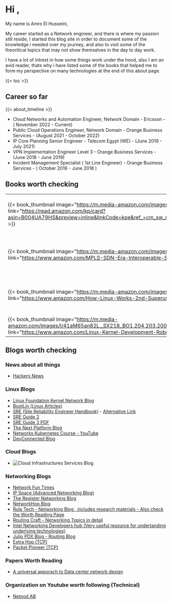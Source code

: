 # Hi ,

My name is Amro El Husseini,

My career started as a Network engineer, and there is where my passion still reside, I started this blog site in order to document some of the knowledge i needed over my journey, and also to visit some of the theoritical topics that may not show themselves in the day to day work.

I have a lot of intrest in how some things work under the hood, also I am an avid reader, thats why i have listed some of the books that helped me to form my perspective on many technologies at the end of this about page.

{{< toc >}}

## Career so far

{{< about_timeline >}}

- Cloud Networks and Automation Engineer, Network Domain - Ericsson - ( November 2022 - Current)
- Public Cloud Operations Engineer, Network Domain - Orange Business Services - (August 2021 - October 2022)
- IP Core Planning Senior Engineer - Telecom Egypt (WE) - (June 2019 - July 2021)
- VPN Implementation Engineer Level 3 - Orange Business Services - (June 2018 - June 2019)
- Incident Management Specialist ( 1st Line Engineer) - Orange Business Services - ( October 2016 - June 2018 )


## Books worth checking
| | | |
|-|-|-|
| {{< book_thumbnail image="https://m.media-amazon.com/images/I/51orzwreQeL.jpg" link="https://read.amazon.com/kp/card?asin=B004UA79HS&preview=inline&linkCode=kpe&ref_=cm_sw_r_kb_dp_MSC81HXC7PHXJPGPGHK8" >}} | {{< book_thumbnail image="https://m.media-amazon.com/images/I/51uBv9E7+QL.jpg" link="https://www.amazon.com/Mobile-Backhaul-Juha-Salmelin/dp/1119974208" >}} | {{< book_thumbnail image="https://m.media-amazon.com/images/I/61tb21UAKSL.jpg" link="https://www.amazon.com/Center-Network-Architectures-Technologies-Communication/dp/0367695707" >}} |
| {{< book_thumbnail image="https://m.media-amazon.com/images/I/9147rZp4HSL.jpg" link="https://www.amazon.com/MPLS-SDN-Era-Interoperable-Scenarios/dp/149190545X" >}} | {{< book_thumbnail image="https://m.media-amazon.com/images/I/81it2w-xYXL.jpg" link="https://www.amazon.com/Cloud-Native-Data-Center-Networking/dp/1492045608" >}} | {{< book_thumbnail image="https://m.media-amazon.com/images/I/61aG7Ma5tZL.jpg" link="https://www.amazon.com/Openstack-Architects-Michael-Solberg/dp/1784395102" >}} |
| {{< book_thumbnail image="https://m.media-amazon.com/images/I/91Cxcx7Y6uL.jpg" link="https://www.amazon.com/How-Linux-Works-2nd-Superuser/dp/1593275676" >}} | {{< book_thumbnail image="https://d2sofvawe08yqg.cloudfront.net/ccie-spv4-comp-guide/s_hero?1620536027" link="https://leanpub.com/ccie-spv4-comp-guide	" >}} | {{< book_thumbnail image="https://m.media-amazon.com/images/I/61k7Z74UuZL.jpg" link="https://www.amazon.com/Python-Tricks-Buffet-Awesome-Features/dp/1775093301" >}} | 
| {{< book_thumbnail image="https://m.media-amazon.com/images/I/41aM65an82L._SX218_BO1,204,203,200_QL40_FMwebp_.jpg" link="https://www.amazon.com/Linux-Kernel-Development-Robert-Love/dp/0672329468" >}} | {{< book_thumbnail image="" link="" >}} | {{< book_thumbnail image="" link="" >}} |



<!-- Template for table row - 3 Bookx per row -->
<!-- | {{< book_thumbnail image="" link="" >}} | {{< book_thumbnail image="" link="" >}} | {{< book_thumbnail image="" link="" >}} | -->


## Blogs worth checking
### News about all things
- [Hackers News](https://news.ycombinator.com/news)

### Linux Blogs
- [Linux Foundation Kernel Network Blog ](https://wiki.linuxfoundation.org/networking/start)
- [BootLin (Linux Articles)](https://bootlin.com)
- [SRE (Site Reliability Engineer Handbook)](https://s905060.gitbooks.io/site-reliability-engineer-handbook/) - [Alternative Link ](https://github.com/s905060/site-reliability-engineer-handbook)
- [SRE Guide 2 ](https://github.com/dastergon/awesome-sre)
- [SRE Guide 3 PDF](https://github.com/captn3m0/google-sre-ebook/releases/download/v1.1/google-site-reliability-engineering.pdf)
- [The Next Platform Blog](https://www.nextplatform.com)
- [Networks Kubernetes Course - YouTube](https://www.youtube.com/watch?v=uR2uQ2o4sWY)
- [DevConnected Blog](https://devconnected.com/)

### Cloud Blogs
- ![Cloud Infrastructures Services Blog](https://cloudinfrastructureservices.co.uk/blog/)

### Networking Blogs
- [Network Fun Times](https://www.networkfuntimes.com/)
- [IP Space (Advanced Networking Blog)](https://blog.ipspace.net/)
- [The Register Networking Blog](https://www.theregister.com/on_prem/networks/)
- [NetworkHop Blog](https://networkop.co.uk/#posts) 
- [Rule Tech - Networking Blog , includes research materials - Also check the Worth Reading Page](https://rule11.tech/)
- [Routing Craft - Networking Topics in detail ](https://routingcraft.net/)
- [Intel Networking Developers hub (Very useful resource for undertanding underlying technologies)](https://www.intel.com/content/www/us/en/developer/topic-technology/networking/overview.html)
- [Julio PDX Blog - Routing Blog](https://juliopdx.com/posts/)
- [Extra Hop (TCP) ](https://forums.extrahop.com)
- [Packet Pioneer (TCP)](https://packetpioneer.com/blog/)

### Papers Worth Reading
- [A universal apporach to Data center network design](https://pages.cs.wisc.edu/~akella/papers/univ-dcn.pdf)

### Organization on Youtube worth following (Technical)
- [Netnod AB](https://www.youtube.com/c/NetnodInternetExchangeiSverigeAB)

<!-- ### Open IEEE documents for free with no membership -->
<!-- https://sci-hub.ru/ -->